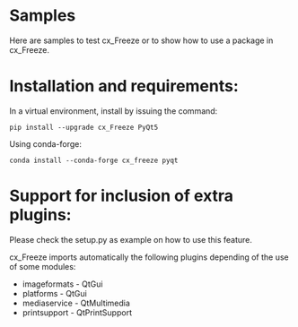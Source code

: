 # Samples

Here are samples to test cx_Freeze or to show how to use a package in cx_Freeze.

# Installation and requirements:

In a virtual environment, install by issuing the command:

```
pip install --upgrade cx_Freeze PyQt5
```

Using conda-forge:

```
conda install --conda-forge cx_freeze pyqt
```

# Support for inclusion of extra plugins:

Please check the setup.py as example on how to use this feature.

cx_Freeze imports automatically the following plugins depending of the use of
some modules:
- imageformats - QtGui
- platforms - QtGui
- mediaservice - QtMultimedia
- printsupport - QtPrintSupport
